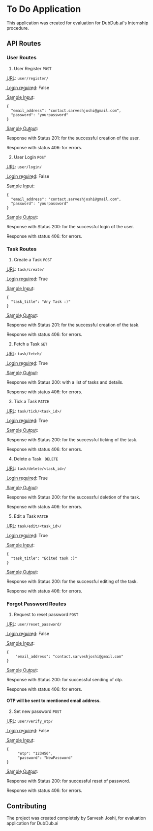 # To Do Application

This application was created for evaluation for DubDub.ai's Internship procedure.

## API Routes

### User Routes
1. User Register `` POST ``

U͟R͟L͟: ``` user/register/ ```

L͟o͟g͟i͟n͟ r͟e͟q͟u͟i͟r͟e͟d͟: False

S͟a͟m͟p͟l͟e͟ I͟n͟p͟u͟t͟: 
```
{
  "email_address": "contact.sarveshjoshi@gmail.com", 
  "password": "yourpassword" 
}
```
S͟a͟m͟p͟l͟e͟ O͟u͟t͟p͟u͟t͟: 

Response with Status 201: for the successful creation of the user.
             
Response with status 406: for errors.

2. User Login `` POST ``

U͟R͟L͟: ``` user/login/ ```

L͟o͟g͟i͟n͟ r͟e͟q͟u͟i͟r͟e͟d͟: False

S͟a͟m͟p͟l͟e͟ I͟n͟p͟u͟t͟: 
```
{
  "email_address": "contact.sarveshjoshi@gmail.com", 
  "password": "yourpassword" 
}
```
S͟a͟m͟p͟l͟e͟ O͟u͟t͟p͟u͟t͟: 

Response with Status 200: for the successful login of the user.
             
Response with status 406: for errors.

### Task Routes

1. Create a Task `` POST ``
 
U͟R͟L͟: ``` task/create/ ```

L͟o͟g͟i͟n͟ r͟e͟q͟u͟i͟r͟e͟d͟: True

S͟a͟m͟p͟l͟e͟ I͟n͟p͟u͟t͟: 
```
{
  "task_title": "Any Task :)"
}
```
S͟a͟m͟p͟l͟e͟ O͟u͟t͟p͟u͟t͟: 

Response with Status 201: for the successful creation of the task.
             
Response with status 406: for errors.

2. Fetch a Task `` GET ``

U͟R͟L͟: ``` task/fetch/ ```

L͟o͟g͟i͟n͟ r͟e͟q͟u͟i͟r͟e͟d͟: True

S͟a͟m͟p͟l͟e͟ O͟u͟t͟p͟u͟t͟: 

Response with Status 200: with a list of tasks and details.
             
Response with status 406: for errors.

3. Tick a Task `` PATCH ``
 
U͟R͟L͟: ``` task/tick/<task_id>/ ``` 

L͟o͟g͟i͟n͟ r͟e͟q͟u͟i͟r͟e͟d͟: True

S͟a͟m͟p͟l͟e͟ O͟u͟t͟p͟u͟t͟: 

Response with Status 200: for the successful ticking of the task.
             
Response with status 406: for errors.

4. Delete a Task `` DELETE``
 
U͟R͟L͟: ``` task/delete/<task_id>/ ```

L͟o͟g͟i͟n͟ r͟e͟q͟u͟i͟r͟e͟d͟: True

S͟a͟m͟p͟l͟e͟ O͟u͟t͟p͟u͟t͟: 

Response with Status 200: for the successful deletion of the task.
             
Response with status 406: for errors.

5. Edit a Task `` PATCH ``
 
U͟R͟L͟: ``` task/edit/<task_id>/ ```
 
L͟o͟g͟i͟n͟ r͟e͟q͟u͟i͟r͟e͟d͟: True

S͟a͟m͟p͟l͟e͟ I͟n͟p͟u͟t͟: 
```
{
  "task_title": "Edited task :)"
}
```


S͟a͟m͟p͟l͟e͟ O͟u͟t͟p͟u͟t͟: 

Response with Status 200: for the successful editing of the task.
             
Response with status 406: for errors.

### Forgot Password Routes

1. Request to reset password `` POST ``
 
U͟R͟L͟: ``` user/reset_password/ ```

L͟o͟g͟i͟n͟ r͟e͟q͟u͟i͟r͟e͟d͟: False

S͟a͟m͟p͟l͟e͟ I͟n͟p͟u͟t͟: 
```
{
    "email_address": "contact.sarveshjoshi@gmail.com"
}
```
S͟a͟m͟p͟l͟e͟ O͟u͟t͟p͟u͟t͟: 

Response with Status 200: for successful sending of otp.
             
Response with status 406: for errors.

#### OTP will be sent to mentioned email address.

2. Set new password `` POST ``
 
U͟R͟L͟: ``` user/verify_otp/ ```

L͟o͟g͟i͟n͟ r͟e͟q͟u͟i͟r͟e͟d͟: False

S͟a͟m͟p͟l͟e͟ I͟n͟p͟u͟t͟: 
```
{
     "otp": "123456",
     "password": "NewPassword"
}
```
S͟a͟m͟p͟l͟e͟ O͟u͟t͟p͟u͟t͟: 

Response with Status 200: for successful reset of password.
             
Response with status 406: for errors.



## Contributing

The project was created completely by Sarvesh Joshi, for evaluation application for DubDub.ai
